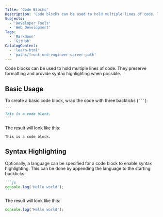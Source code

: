 ```yaml
---
Title: 'Code Blocks'
Description: 'Code blocks can be used to hold multiple lines of code. They preserve formatting and provide syntax highlighting when possible.'
Subjects:
  - 'Developer Tools'
  - 'Web Development'
Tags:
  - 'Markdown'
  - 'GitHub'
CatalogContent:
  - 'learn-html'
  - 'paths/front-end-engineer-career-path'
---
```


Code blocks can be used to hold multiple lines of code. They preserve formatting and provide syntax highlighting when possible.

## Basic Usage

To create a basic code block, wrap the code with three backticks (` ``` `):

````md
```
This is a code block.
```
````

The result will look like this:

```
This is a code block.
```

## Syntax Highlighting

Optionally, a language can be specified for a code block to enable syntax highlighting. This can be done by appending the language to the starting backticks:

````md
```js
console.log('Hello world');
```
````

The result will look like this:

```js
console.log('Hello world');
```

